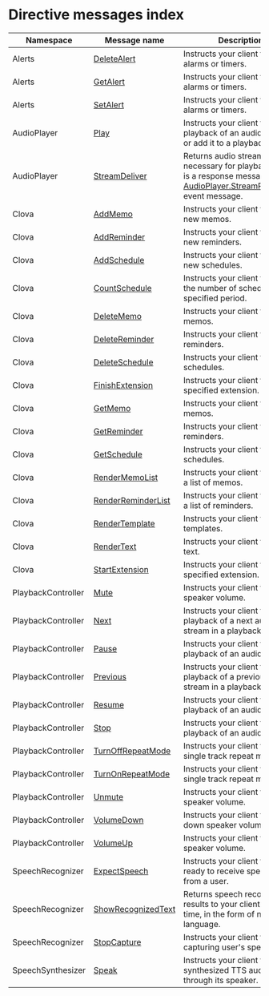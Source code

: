 # Directive messages index

| Namespace  | Message name  | Description  |
|--------------------|----------------|-------------------------------------------------|
| Alerts  | [DeleteAlert](/CIC/References/APIs/Alerts.md#DeleteAlert)  | Instructs your client to delete alarms or timers.  |
| Alerts  | [GetAlert](/CIC/References/APIs/Alerts.md#GetAlert)  | Instructs your client to look up alarms or timers.  |
| Alerts  | [SetAlert](/CIC/References/APIs/Alerts.md#SetAlert)  | Instructs your client to set alarms or timers.  |
| AudioPlayer  | [Play](/CIC/References/APIs/AudioPlayer.md#Play)  | Instructs your client to start playback of an audio stream or add it to a playback queue.  |
| AudioPlayer  | [StreamDeliver](/CIC/References/APIs/AudioPlayer.md#StreamDeliver)  | Returns audio stream details necessary for playback. This is a response message to an [AudioPlayer.StreamRequested](/CIC/References/APIs/AudioPlayer.md#StreamRequested) event message. |
| Clova  | [AddMemo](/CIC/References/APIs/Clova.md#AddMemo)  | Instructs your client to add new memos.  |
| Clova  | [AddReminder](/CIC/References/APIs/Clova.md#AddReminder)  | Instructs your client to add new reminders.  |
| Clova  | [AddSchedule](/CIC/References/APIs/Clova.md#AddSchedule)  | Instructs your client to add new schedules.  |
| Clova  | [CountSchedule](/CIC/References/APIs/Clova.md#CountSchedule)  | Instructs your client to count the number of schedules in a specified period.  |
| Clova  | [DeleteMemo](/CIC/References/APIs/Clova.md#DeleteMemo)  | Instructs your client to delete memos.  |
| Clova  | [DeleteReminder](/CIC/References/APIs/Clova.md#DeleteReminder)  | Instructs your client to delete reminders.  |
| Clova  | [DeleteSchedule](/CIC/References/APIs/Clova.md#DeleteSchedule)  | Instructs your client to delete schedules.  |
| Clova  | [FinishExtension](/CIC/References/APIs/Clova.md#FinishExtension)  | Instructs your client to finish a specified extension.  |
| Clova  | [GetMemo](/CIC/References/APIs/Clova.md#GetMemo)  | Instructs your client to look up memos.  |
| Clova  | [GetReminder](/CIC/References/APIs/Clova.md#GetReminder)  | Instructs your client to look up reminders.  |
| Clova  | [GetSchedule](#GetSchedule)  | Instructs your client to look up schedules.  |
| Clova  | [RenderMemoList](/CIC/References/APIs/Clova.md#RenderMemoList)  | Instructs your client to display a list of memos.  |
| Clova  | [RenderReminderList](/CIC/References/APIs/Clova.md#RenderReminderList) | Instructs your client to display a list of reminders.  |
| Clova  | [RenderTemplate](/CIC/References/APIs/Clova.md#RenderTemplate)  | Instructs your client to display templates.  |
| Clova  | [RenderText](/CIC/References/APIs/Clova.md#RenderText)  | Instructs your client to display text.  |
| Clova  | [StartExtension](/CIC/References/APIs/Clova.md#StartExtension)  | Instructs your client to start a specified extension.  |
| PlaybackController | [Mute](/CIC/References/APIs/PlaybackController.md#Mute)  | Instructs your client to mute speaker volume.  |
| PlaybackController | [Next](/CIC/References/APIs/PlaybackController.md#Next)  | Instructs your client to start playback of a next audio stream in a playback queue.  |
| PlaybackController | [Pause](/CIC/References/APIs/PlaybackController.md#Pause)  | Instructs your client to pause playback of an audio stream.  |
| PlaybackController | [Previous](/CIC/References/APIs/PlaybackController.md#Previous)  | Instructs your client to start playback of a previous audio stream in a playback queue.  |
| PlaybackController | [Resume](/CIC/References/APIs/PlaybackController.md#Resume)  | Instructs your client to resume playback of an audio stream.  |
| PlaybackController | [Stop](/CIC/References/APIs/PlaybackController.md#Stop)  | Instructs your client to stop playback of an audio stream.  |
| PlaybackController | [TurnOffRepeatMode](/CIC/References/APIs/PlaybackController.md#TurnOffRepeatMode) | Instructs your client to turn off single track repeat mode.  |
| PlaybackController | [TurnOnRepeatMode](/CIC/References/APIs/PlaybackController.md#TurnOnRepeatMode) | Instructs your client to turn on single track repeat mode.  |
| PlaybackController | [Unmute](/CIC/References/APIs/PlaybackController.md#Unmute)  | Instructs your client to unmute speaker volume.  |
| PlaybackController | [VolumeDown](/CIC/References/APIs/PlaybackController.md#VolumeDown)  | Instructs your client to turn down speaker volume.  |
| PlaybackController | [VolumeUp](/CIC/References/APIs/PlaybackController.md#VolumeUp)  | Instructs your client to turn up speaker volume.  |
| SpeechRecognizer  | [ExpectSpeech](/CIC/References/APIs/SpeechRecognizer.md#ExpectSpeech) | Instructs your client to be ready to receive speech input from a user.  |
| SpeechRecognizer  | [ShowRecognizedText](/CIC/References/APIs/SpeechRecognizer.md#ShowRecognizedText) | Returns speech recognition results to your client in real time, in the form of natural language.  |
| SpeechRecognizer  | [StopCapture](/CIC/References/APIs/SpeechRecognizer.md#StopCapture)  | Instructs your client to stop capturing user's speech input.  |
| SpeechSynthesizer  | [Speak](/CIC/References/APIs/SpeechSynthesizer#Speak)  | Instructs your client to play a synthesized TTS audio file through its speaker.  |